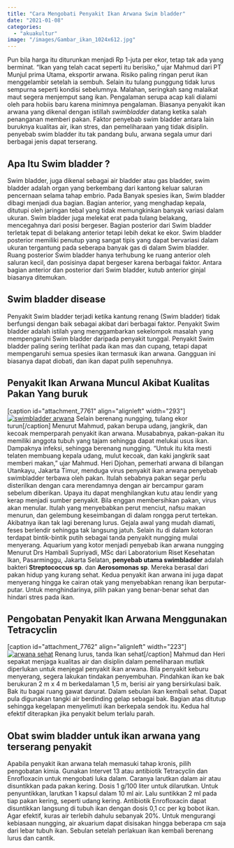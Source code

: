 ```yaml
---
title: "Cara Mengobati Penyakit Ikan Arwana Swim bladder"
date: "2021-01-08"
categories: 
  - "akuakultur"
image: "/images/Gambar_ikan_1024x612.jpg"
---
```


Pun bila harga itu diturunkan menjadi Rp 1-juta per ekor, tetap tak ada yang berminat. “Ikan yang telah cacat seperti itu berisiko,” ujar Mahmud dari PT Munjul prima Utama, eksportir arwana. Risiko paling ringan perut ikan menggelambir setelah ia sembuh. Selain itu tulang punggung tidak lurus sempurna seperti kondisi sebelumnya. Malahan, seringkah sang malaikat maut segera menjemput sang ikan. Pengalaman serupa acap kali dialami oleh para hobiis baru karena minimnya pengalaman. Biasanya penyakit ikan arwana yang dikenal dengan istillah _swimbladder_ datang ketika salah penanganan memberi pakan. Faktor penyebab swim bladder antara lain buruknya kualitas air, ikan stres, dan pemeliharaan yang tidak disiplin. penyebab swim bladder itu tak pandang bulu, arwana segala umur dari berbagai jenis dapat terserang.

## Apa Itu Swim bladder ?

Swim bladder, juga dikenal sebagai air bladder atau gas bladder, swim bladder adalah organ yang berkembang dari kantong keluar saluran pencernaan selama tahap embrio. Pada Banyak spesies ikan, Swim bladder dibagi menjadi dua bagian. Bagian anterior, yang menghadap kepala, ditutupi oleh jaringan tebal yang tidak memungkinkan banyak variasi dalam ukuran. Swim bladder juga melekat erat pada tulang belakang, mencegahnya dari posisi bergeser. Bagian posterior dari Swim bladder terletak tepat di belakang anterior tetapi lebih dekat ke ekor. Swim bladder posterior memiliki penutup yang sangat tipis yang dapat bervariasi dalam ukuran tergantung pada seberapa banyak gas di dalam Swim bladder. Ruang posterior Swim bladder hanya terhubung ke ruang anterior oleh saluran kecil, dan posisinya dapat bergeser karena berbagai faktor. Antara bagian anterior dan posterior dari Swim bladder, kutub anterior ginjal biasanya ditemukan.

## Swim bladder disease

Penyakit Swim bladder terjadi ketika kantung renang (Swim bladder) tidak berfungsi dengan baik sebagai akibat dari berbagai faktor. Penyakit Swim bladder adalah istilah yang menggambarkan sekelompok masalah yang mempengaruhi Swim bladder daripada penyakit tunggal. Penyakit Swim bladder paling sering terlihat pada ikan mas dan cupang, tetapi dapat mempengaruhi semua spesies ikan termasuk ikan arwana. Gangguan ini biasanya dapat diobati, dan ikan dapat pulih sepenuhnya.

## Penyakit Ikan Arwana Muncul Akibat Kualitas Pakan Yang buruk

\[caption id="attachment\_7761" align="alignleft" width="293"\][![swimbladder arwana](/images/Gambar_nungging_1024x574.jpg)](http://localhost/mitra/wp-content/uploads/2021/01/Gambar_nungging_1024x574.jpg) Selain berenang nungging, tulang ekor turun\[/caption\] Menurut Mahmud, pakan berupa udang, jangkrik, dan kecoak memperparah penyakit ikan arwana. Musababnya, pakan-pakan itu memiliki anggota tubuh yang tajam sehingga dapat melukai usus ikan. Dampaknya infeksi, sehingga berenang nungging. “Untuk itu kita mesti telaten membuang kepala udang, mulut kecoak, dan kaki jangkrik saat memberi makan,” ujar Mahmud. Heri Djohan, pemerhati arwana di bilangan Utankayu, Jakarta Timur, menduga virus penyakit ikan arwana penyebab swimbladder terbawa oleh pakan. Itulah sebabnya pakan segar perlu disterilkan dengan cara merendamnya dengan air bercampur garam sebelum diberikan. Upaya itu dapat menghilangkan kutu atau lendir yang kerap menjadi sumber penyakit. Bila enggan membersihkan pakan, virus akan menular. Itulah yang menyebabkan perut menciut, nafsu makan menurun, dan gelembung keseimbangan di dalam rongga perut tertekan. Akibatnya ikan tak lagi berenang lurus. Gejala awal yang mudah diamati, feses berlendir sehingga tak langsung jatuh. Selain itu di dalam kotoran terdapat bintik-bintik putih sebagai tanda penyakit nungging mulai menyerang. Aquarium yang kotor menjadi penyebab ikan arwana nungging Menurut Drs Hambali Supriyadi, MSc dari Laboratorium Riset Kesehatan Ikan, Pasarminggu, Jakarta Selatan, **penyebab utama swimbladder** adalah bakteri **Streptococcus sp**. dan **Aerosomonas sp**. Mereka berasal dari pakan hidup yang kurang sehat. Kedua penyakit ikan arwana ini juga dapat menyerang hingga ke cairan otak yang menyebabkan renang ikan berputar-putar. Untuk menghindarinya, pilih pakan yang benar-benar sehat dan hindari stres pada ikan.

## Pengobatan Penyakit Ikan Arwana Menggunakan Tetracyclin

\[caption id="attachment\_7762" align="alignleft" width="223"\][![arwana sehat](/images/Gambar_nungging1_1024x646.jpg)](http://localhost/mitra/wp-content/uploads/2021/01/Gambar_nungging1_1024x646.jpg) Renang lurus, tanda Ikan sehat\[/caption\] Mahmud dan Heri sepakat menjaga kualitas air dan disiplin dalam pemeliharaan mutlak diperlukan untuk menjegal penyakit ikan arwana. Bila penyakit keburu menyerang, segera lakukan tindakan penyembuhan. Pindahkan ikan ke bak berukuran 2 m x 4 m berkedalaman 1,5 m, berisi air yang bersirkulasi baik. Bak itu bagai ruang gawat darurat. Dalam sebulan ikan kembali sehat. Dapat pula digunakan tangki air berdinding gelap sebagai bak. Bagian atas ditutup sehingga kegelapan menyelimuti ikan berkepala sendok itu. Kedua hal efektif diterapkan jika penyakit belum terlalu parah.

## Obat swim bladder untuk ikan arwana yang terserang penyakit

Apabila penyakit ikan arwana telah memasuki tahap kronis, pilih pengobatan kimia. Gunakan Intervet 13 atau antibiotik Tetracyclin dan Enrofloxacin untuk mengobati luka dalam. Caranya larutkan dalam air atau disuntikkan pada pakan kering. Dosis 1 g/100 liter untuk dilarutkan. Untuk penyuntikkan, larutkan 1 kapsul dalam 10 ml air. Lalu suntikkan 2 ml pada tiap pakan kering, seperti udang kering. Antibiotik Enrofloxacin dapat disuntikkan langsung di tubuh ikan dengan dosis 0,1 cc per kg bobot ikan. Agar efektif, kuras air terlebih dahulu sebanyak 20%. Untuk mengurangi kebiasaan nungging, air akuarium dapat disisakan hingga beberapa cm saja dari lebar tubuh ikan. Sebulan setelah perlakuan ikan kembali berenang lurus dan cantik.
